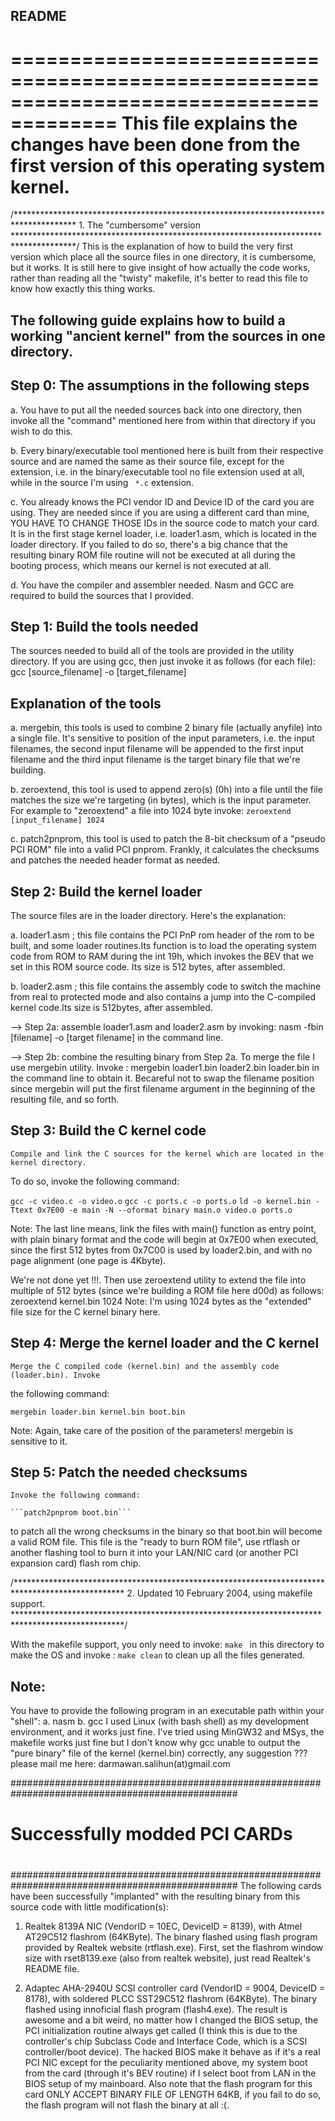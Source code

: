  README
----------

=======================================================================================
     This file explains the changes have been done from the first version of this
     operating system kernel.
=======================================================================================


/**************************************************************************************
	1. The "cumbersome" version
**************************************************************************************/ 
	This is the explanation of how to build the very first version which place all 
the source files in one directory, it is cumbersome, but it works. It is still here to 
give insight of how actually the code works, rather than reading all the "twisty" 
makefile, it's better to read this file to know how exactly this thing works.

The following guide explains how to build a working "ancient kernel" from 
the sources in one directory.
---------------------------------------------------------------------------------------

Step 0: The assumptions in the following steps
-----------------------------------------------

a. You have to put all the needed sources back into one directory, then invoke all 
the "command" mentioned here from within that directory if you wish to do this.

b. Every binary/executable tool mentioned here is built from their respective 
source and are named the same as their source file, except for the extension, i.e. 
in the binary/executable tool no file extension used at all, while in the source I'm
using ``` *.c``` extension. 

c. You already knows the PCI vendor ID and Device ID of the card you are using. They are
needed since if you are using a different card than mine, YOU HAVE TO CHANGE THOSE IDs
in the source code to match your card. It is in the first stage kernel loader, i.e. 
loader1.asm, which is located in the loader directory. If you failed to do so, there's 
a big chance that the resulting binary ROM file routine will not be executed at all 
during the booting process, which means our kernel is not executed at all.

d. You have the compiler and assembler needed. Nasm and GCC are required to build the
sources that I provided.

Step 1: Build the tools needed
-------------------------------
 	
The sources needed to build all of the tools are provided in the utility directory.
If you are using gcc, then just invoke it as follows (for each file):
gcc [source_filename] -o [target_filename]

Explanation of the tools
------------------------

a. mergebin, this tools is used to combine 2 binary file (actually anyfile) into a 
   single file. It's sensitive to position of the input parameters, i.e. the input filenames, the second input filename will be appended to the first input filename and the third 
input filename
	is the target binary file that we're building.

b. zeroextend, this tool is used to append zero(s) (0h) into a file until the file matches the 
	size we're targeting (in bytes), which is the input parameter. For example to "zeroextend" 
	a file into 1024 byte invoke: ```zeroextend [input_filename] 1024```

c. patch2pnprom, this tool is used to patch the 8-bit checksum of a "pseudo PCI ROM" file into a
	valid PCI pnprom. Frankly, it calculates the checksums and patches the needed header 
	format as needed.


Step 2: Build the kernel loader
-------------------------------

The source files are in the loader directory. Here's the explanation:

a. loader1.asm ; this file contains the PCI PnP rom header of the rom to be built, and some loader 
				routines.Its function is to load the operating system code from ROM to RAM during 
				the int 19h, which invokes the BEV that we set in this ROM source code. Its size 
				is 512 bytes, after assembled.

b. loader2.asm ; this file contains the assembly code to switch the machine from real to protected 
		mode and also contains a jump into the C-compiled kernel code.Its size is 512bytes,
		after assembled.

--> Step 2a: assemble loader1.asm and loader2.asm by invoking:
	nasm -fbin [filename] -o [target filename] 
in the command line. 

--> Step 2b: combine the resulting binary from Step 2a.
	To merge the file I use mergebin utility. Invoke : 
	mergebin loader1.bin loader2.bin loader.bin 
in the command line to obtain it. Becareful not to swap the filename position 
since mergebin will put the first filename argument in the beginning of the resulting file,
and so forth.


Step 3: Build the C kernel code
--------------------------------

	Compile and link the C sources for the kernel which are located in the kernel directory.
To do so, invoke the following command:

```gcc -c video.c -o video.o```
```gcc -c ports.c -o ports.o```
```ld -o kernel.bin -Ttext 0x7E00 -e main -N --oformat binary main.o video.o ports.o```

Note: The last line means, link the files with main() function as entry point, with plain binary 
format and the code will begin at 0x7E00 when executed, since the first 512 bytes from 0x7C00 is 
used by loader2.bin, and with no page alignment (one page is 4Kbyte).

We're not done yet !!!. 
Then use zeroextend utility to extend the file into multiple of 512 bytes 
(since we're building a ROM file here d00d) as follows:
	zeroextend kernel.bin 1024
Note: I'm using 1024 bytes as the "extended" file size for the C kernel binary here.


Step 4: Merge the kernel loader and the C kernel
-------------------------------------------------

	Merge the C compiled code (kernel.bin) and the assembly code (loader.bin). Invoke 
the following command:

	mergebin loader.bin kernel.bin boot.bin
Note: Again, take care of the position of the parameters! mergebin is sensitive to it.


Step 5: Patch the needed checksums
-----------------------------------

	Invoke the following command:

	```patch2pnprom boot.bin```

to patch all the wrong checksums in the binary so that boot.bin will become a valid ROM file. 
This file is the "ready to burn ROM file", use rtflash or another flashing tool to burn it into 
your LAN/NIC card (or another PCI expansion card) flash rom chip.



/*************************************************************************************************
	2. Updated 10 February 2004, using makefile support.
*************************************************************************************************/

With the makefile support, you only need to invoke:	```make ```
in this directory to make the OS and invoke : ```make clean```
to clean up all the files generated.

Note:
-----
You have to provide the following program in an executable path within your "shell":
a. nasm 
b. gcc
I used Linux (with bash shell) as my development environment, and it works just fine.
I've tried using MinGW32 and MSys, the makefile works just fine but I don't know why gcc unable 
to output the "pure binary" file of the kernel (kernel.bin) correctly, any suggestion ??? 
please mail me here:
darmawan.salihun(at)gmail.com


#################################################################################################
#																								#
#		Successfully modded PCI CARDs															#
#																								#
#################################################################################################
The following cards have been successfully "implanted" with the resulting binary from this
source code with little modification(s):

1. Realtek 8139A NIC (VendorID = 10EC, DeviceID = 8139), with Atmel AT29C512 flashrom (64KByte). 
The binary flashed using flash program provided by Realtek website (rtflash.exe). First, set the 
flashrom window size with rset8139.exe (also from realtek website), just read Realtek's README 
file.

2. Adaptec AHA-2940U SCSI controller card (VendorID = 9004, DeviceID = 8178), with soldered 
PLCC SST29C512 flashrom (64KByte). The binary flashed using innoficial flash program (flash4.exe).
The result is awesome and a bit weird, no matter how I changed the BIOS setup, the PCI 
initialization routine always get called (I think this is due to the controller's chip 
Subclass Code and Interface Code, which is a SCSI controller/boot device). The hacked BIOS
make it behave as if it's a real PCI NIC except for the peculiarity mentioned above, my system 
boot from the card (through it's BEV routine) if I select boot from LAN in the BIOS setup of 
my mainboard. Also note that the flash program for this card ONLY ACCEPT BINARY FILE OF LENGTH 
64KB, if you fail to do so, the flash program will not flash the binary at all :(.

